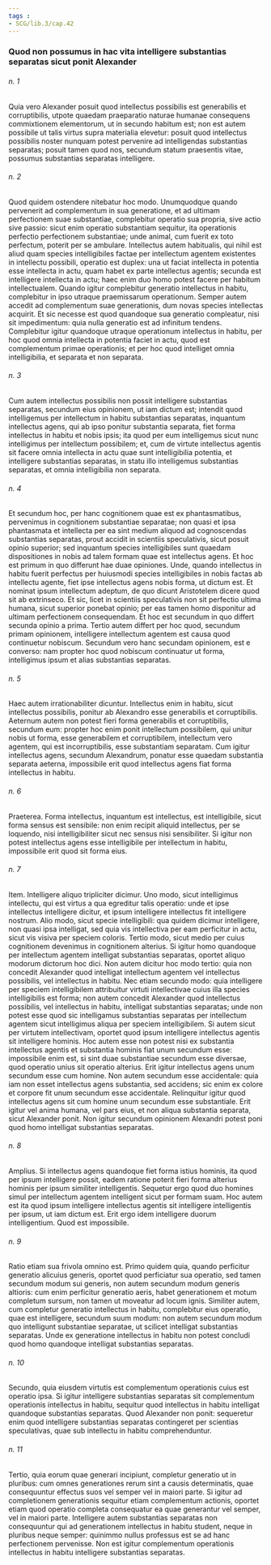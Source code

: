 ```yaml
---
tags : 
- SCG/lib.3/cap.42
---
```


### Quod non possumus in hac vita intelligere substantias separatas sicut ponit Alexander

###### n. 1
Quia vero Alexander posuit quod intellectus possibilis est generabilis et corruptibilis, utpote quaedam praeparatio naturae humanae consequens commixtionem elementorum, ut in secundo habitum est; non est autem possibile ut talis virtus supra materialia elevetur: posuit quod intellectus possibilis noster nunquam potest pervenire ad intelligendas substantias separatas; posuit tamen quod nos, secundum statum praesentis vitae, possumus substantias separatas intelligere.

###### n. 2
Quod quidem ostendere nitebatur hoc modo. Unumquodque quando pervenerit ad complementum in sua generatione, et ad ultimam perfectionem suae substantiae, complebitur operatio sua propria, sive actio sive passio: sicut enim operatio substantiam sequitur, ita operationis perfectio perfectionem substantiae; unde animal, cum fuerit ex toto perfectum, poterit per se ambulare. Intellectus autem habitualis, qui nihil est aliud quam species intelligibiles factae per intellectum agentem existentes in intellectu possibili, operatio est duplex: una ut faciat intellecta in potentia esse intellecta in actu, quam habet ex parte intellectus agentis; secunda est intelligere intellecta in actu; haec enim duo homo potest facere per habitum intellectualem. Quando igitur complebitur generatio intellectus in habitu, complebitur in ipso utraque praemissarum operationum. Semper autem accedit ad complementum suae generationis, dum novas species intellectas acquirit. Et sic necesse est quod quandoque sua generatio compleatur, nisi sit impedimentum: quia nulla generatio est ad infinitum tendens. Complebitur igitur quandoque utraque operationum intellectus in habitu, per hoc quod omnia intellecta in potentia faciet in actu, quod est complementum primae operationis; et per hoc quod intelliget omnia intelligibilia, et separata et non separata.

###### n. 3
Cum autem intellectus possibilis non possit intelligere substantias separatas, secundum eius opinionem, ut iam dictum est; intendit quod intelligemus per intellectum in habitu substantias separatas, inquantum intellectus agens, qui ab ipso ponitur substantia separata, fiet forma intellectus in habitu et nobis ipsis; ita quod per eum intelligemus sicut nunc intelligimus per intellectum possibilem; et, cum de virtute intellectus agentis sit facere omnia intellecta in actu quae sunt intelligibilia potentia, et intelligere substantias separatas, in statu illo intelligemus substantias separatas, et omnia intelligibilia non separata.

###### n. 4
Et secundum hoc, per hanc cognitionem quae est ex phantasmatibus, pervenimus in cognitionem substantiae separatae; non quasi et ipsa phantasmata et intellecta per ea sint medium aliquod ad cognoscendas substantias separatas, prout accidit in scientiis speculativis, sicut posuit opinio superior; sed inquantum species intelligibiles sunt quaedam dispositiones in nobis ad talem formam quae est intellectus agens. Et hoc est primum in quo differunt hae duae opiniones. Unde, quando intellectus in habitu fuerit perfectus per huiusmodi species intelligibiles in nobis factas ab intellectu agente, fiet ipse intellectus agens nobis forma, ut dictum est. Et nominat ipsum intellectum adeptum, de quo dicunt Aristotelem dicere quod sit ab extrinseco. Et sic, licet in scientiis speculativis non sit perfectio ultima humana, sicut superior ponebat opinio; per eas tamen homo disponitur ad ultimam perfectionem consequendam. Et hoc est secundum in quo differt secunda opinio a prima. Tertio autem differt per hoc quod, secundum primam opinionem, intelligere intellectum agentem est causa quod continuetur nobiscum. Secundum vero hanc secundam opinionem, est e converso: nam propter hoc quod nobiscum continuatur ut forma, intelligimus ipsum et alias substantias separatas.

###### n. 5
Haec autem irrationabiliter dicuntur. Intellectus enim in habitu, sicut intellectus possibilis, ponitur ab Alexandro esse generabilis et corruptibilis. Aeternum autem non potest fieri forma generabilis et corruptibilis, secundum eum: propter hoc enim ponit intellectum possibilem, qui unitur nobis ut forma, esse generabilem et corruptibilem, intellectum vero agentem, qui est incorruptibilis, esse substantiam separatam. Cum igitur intellectus agens, secundum Alexandrum, ponatur esse quaedam substantia separata aeterna, impossibile erit quod intellectus agens fiat forma intellectus in habitu.

###### n. 6
Praeterea. Forma intellectus, inquantum est intellectus, est intelligibile, sicut forma sensus est sensibile: non enim recipit aliquid intellectus, per se loquendo, nisi intelligibiliter sicut nec sensus nisi sensibiliter. Si igitur non potest intellectus agens esse intelligibile per intellectum in habitu, impossibile erit quod sit forma eius.

###### n. 7
Item. Intelligere aliquo tripliciter dicimur. Uno modo, sicut intelligimus intellectu, qui est virtus a qua egreditur talis operatio: unde et ipse intellectus intelligere dicitur, et ipsum intelligere intellectus fit intelligere nostrum. Alio modo, sicut specie intelligibili: qua quidem dicimur intelligere, non quasi ipsa intelligat, sed quia vis intellectiva per eam perficitur in actu, sicut vis visiva per speciem coloris. Tertio modo, sicut medio per cuius cognitionem devenimus in cognitionem alterius. Si igitur homo quandoque per intellectum agentem intelligat substantias separatas, oportet aliquo modorum dictorum hoc dici. Non autem dicitur hoc modo tertio: quia non concedit Alexander quod intelligat intellectum agentem vel intellectus possibilis, vel intellectus in habitu. Nec etiam secundo modo: quia intelligere per speciem intelligibilem attribuitur virtuti intellectivae cuius illa species intelligibilis est forma; non autem concedit Alexander quod intellectus possibilis, vel intellectus in habitu, intelligat substantias separatas; unde non potest esse quod sic intelligamus substantias separatas per intellectum agentem sicut intelligimus aliqua per speciem intelligibilem. Si autem sicut per virtutem intellectivam, oportet quod ipsum intelligere intellectus agentis sit intelligere hominis. Hoc autem esse non potest nisi ex substantia intellectus agentis et substantia hominis fiat unum secundum esse: impossibile enim est, si sint duae substantiae secundum esse diversae, quod operatio unius sit operatio alterius. Erit igitur intellectus agens unum secundum esse cum homine. Non autem secundum esse accidentale: quia iam non esset intellectus agens substantia, sed accidens; sic enim ex colore et corpore fit unum secundum esse accidentale. Relinquitur igitur quod intellectus agens sit cum homine unum secundum esse substantiale. Erit igitur vel anima humana, vel pars eius, et non aliqua substantia separata, sicut Alexander ponit. Non igitur secundum opinionem Alexandri potest poni quod homo intelligat substantias separatas.

###### n. 8
Amplius. Si intellectus agens quandoque fiet forma istius hominis, ita quod per ipsum intelligere possit, eadem ratione poterit fieri forma alterius hominis per ipsum similiter intelligentis. Sequetur ergo quod duo homines simul per intellectum agentem intelligent sicut per formam suam. Hoc autem est ita quod ipsum intelligere intellectus agentis sit intelligere intelligentis per ipsum, ut iam dictum est. Erit ergo idem intelligere duorum intelligentium. Quod est impossibile.

###### n. 9
Ratio etiam sua frivola omnino est. Primo quidem quia, quando perficitur generatio alicuius generis, oportet quod perficiatur sua operatio, sed tamen secundum modum sui generis, non autem secundum modum generis altioris: cum enim perficitur generatio aeris, habet generationem et motum completum sursum, non tamen ut moveatur ad locum ignis. Similiter autem, cum completur generatio intellectus in habitu, complebitur eius operatio, quae est intelligere, secundum suum modum: non autem secundum modum quo intelligunt substantiae separatae, ut scilicet intelligat substantias separatas. Unde ex generatione intellectus in habitu non potest concludi quod homo quandoque intelligat substantias separatas.

###### n. 10
Secundo, quia eiusdem virtutis est complementum operationis cuius est operatio ipsa. Si igitur intelligere substantias separatas sit complementum operationis intellectus in habitu, sequitur quod intellectus in habitu intelligat quandoque substantias separatas. Quod Alexander non ponit: sequeretur enim quod intelligere substantias separatas contingeret per scientias speculativas, quae sub intellectu in habitu comprehenduntur.

###### n. 11
Tertio, quia eorum quae generari incipiunt, completur generatio ut in pluribus: cum omnes generationes rerum sint a causis determinatis, quae consequuntur effectus suos vel semper vel in maiori parte. Si igitur ad completionem generationis sequitur etiam complementum actionis, oportet etiam quod operatio completa consequatur ea quae generantur vel semper, vel in maiori parte. Intelligere autem substantias separatas non consequuntur qui ad generationem intellectus in habitu student, neque in pluribus neque semper: quinimmo nullus professus est se ad hanc perfectionem pervenisse. Non est igitur complementum operationis intellectus in habitu intelligere substantias separatas.

